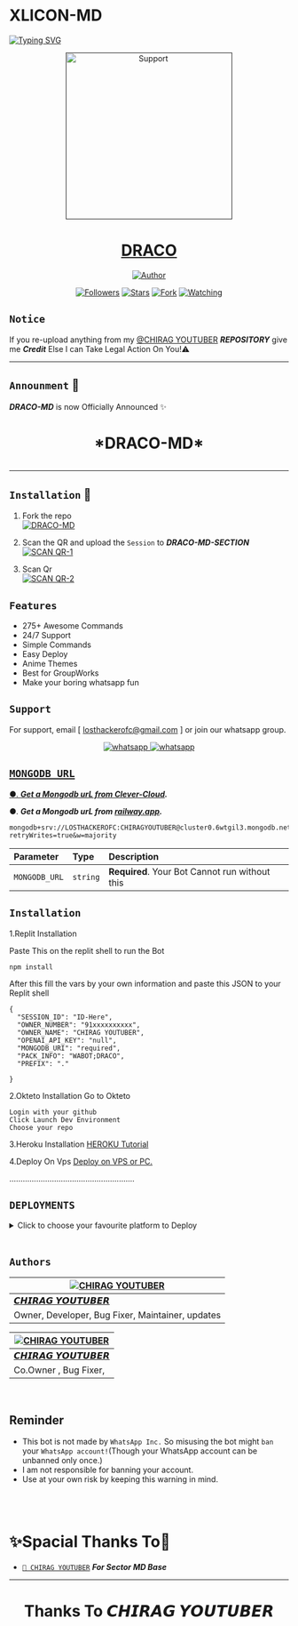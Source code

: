 # XLICON-MD
<div align="left">
<a href="https://git.io/typing-svg"><img src="https://readme-typing-svg.demolab.com?font=Ribeye&size=50&pause=1000&color=ff0000&center=true&width=900&height=100&lines=Its DRACO-MD;Multi+Divice+Whatsapp+Bot;Developed+By+CHIRAG YOUTUBER" alt="Typing SVG" /></a>
  
  
<p align="center">
  <a href="">
    <img alt=Support height="300" src="https://telegra.ph/file/3c341828d86ee7a89c73f.jpg"> 
    </p>
    <h1 align="center">DRACO<br></h1>
    
   </a>
</p>
  
<p align="center">
<a href="https://github.com/LOSTHACKEROFC"><img title="Author" src="https://img.shields.io/badge/DRACO-BOT-black?style=for-the-badge&logo=whatsapp"></a>
<p/>
<p align="center">
<a href="https://github.com/LOSTHACKEROFC?tab=followers"><img title="Followers" src="https://img.shields.io/github/followers/LOSTHACKEROFC?label=Followers&style=social"></a>
<a href="https://github.com/LOSTHACKEROFC/DRACO-MD/stargazers/"><img title="Stars" src="https://img.shields.io/github/stars/LOSTHACKEROFC/DRACO-MD?&style=social"></a>
<a href="https://github.com/LOSTHACKEROFC/DRACO-MD/network/members"><img title="Fork" src="https://img.shields.io/github/forks/LOSTHACKEROFC/DRACO-MD?style=social"></a>
<a href="https://github.com/LOSTHACKEROFC/DRACO-MD/watchers"><img title="Watching" src="https://img.shields.io/github/watchers/LOSTHACKEROFC/DRACO-MD?label=Watching&style=social"></a>
</p>

## `Notice`

If you re-upload  anything from my [@CHIRAG YOUTUBER](github.com/LOSTHACKEROFC) ***REPOSITORY*** give me ***Credit*** Else I can Take Legal Action On You!⚠

---

## `Announment` 🤫

***DRACO-MD*** is now Officially Announced ✨

<h1 align="center"> *DRACO-MD*
</h1>

<p align="center"><a href="https://github.com/LOSTHACKEROFC/DRACO-MD"><img title="" src="https://img.shields.io/badge/XLICON%202.O-purple?style=for-the-badge&logo=github"></a>

---

    
## `Installation` 📲

1. Fork the repo
    <br>
<a href="https://github.com/LOSTHACKEROFC/DRACO-MD/fork"><img title="DRACO-MD" src="https://img.shields.io/badge/FORK XLICON-1.0-h?color=black&style=for-the-badge&logo=stackshare"></a>

2. Scan the QR and upload the `Session` to ***DRACO-MD-SECTION*** 
    <br>
<a href='[https://replit.com/@LOSTHACKEROFC/DRACO-MD-QR-V5#index.js]' target="_blank"><img alt='SCAN QR-1' src='https://img.shields.io/badge/Scan_qr-1-100000?style=for-the-badge&logo=scan&logoColor=white&labelColor=black&color=blue'/></a>

3. Scan Qr
    <br>
<a href='https://replit.com/@LOSTHACKEROFC/DRACO-MD-QR-V5#index.js' target="_blank"><img alt='SCAN QR-2' src='https://img.shields.io/badge/Scan_qr-2-100000?style=for-the-badge&logo=scan&logoColor=white&labelColor=black&color=red'/></a>


## `Features`

- 275+ Awesome Commands
- 24/7 Support
- Simple Commands
- Easy Deploy
- Anime Themes
- Best for GroupWorks
- Make your boring whatsapp fun


## `Support`

For support, email [ losthackerofc@gmail.com ] or join our whatsapp group.


<p align="center">
  <a aria-label="Join our chats" href="https://chat.whatsapp.com/CM40sJKlj5sLuA8Y0Fmf1Fl" target="_blank">
    <img alt="whatsapp" src="https://img.shields.io/badge/Join Group-25D366?style=for-the-badge&logo=whatsapp&logoColor=white" />
  </a>
<a aria-label="Join our chats" href="https://wa.me/919536476115?text=Hi 🥰!! CHIRAG YOUTUBER Sir, I need Your Help" target="_blank">
    <img alt="whatsapp" src="https://img.shields.io/badge/Bot%20Whatsapp-25D366?style=for-the-badge&logo=whatsapp&logoColor=white" />
</p>


## `MONGODB URL`


●.  ***Get a Mongodb urL from [Clever-Cloud](https://api.clever-cloud.com/v2/session/login).***

●.  ***Get a Mongodb urL from [railway.app](https://railway.app).***




```
mongodb+srv://LOSTHACKEROFC:CHIRAGYOUTUBER@cluster0.6wtgil3.mongodb.net/?retryWrites=true&w=majority
```

| Parameter | Type     | Description                |
| :-------- | :------- | :------------------------- |
| `MONGODB_URL` | `string` | **Required**. Your Bot Cannot run without this|

## `Installation`

1.Replit Installation

Paste This on the replit shell to run the Bot

```
npm install
```

After this fill the vars by your own information and paste this JSON to your Replit shell

```
{
  "SESSION_ID": "ID-Here",
  "OWNER_NUMBER": "91xxxxxxxxxx",
  "OWNER_NAME": "CHIRAG YOUTUBER",
  "OPENAI_API_KEY": "null",
  "MONGODB_URI": "required",
  "PACK_INFO": "WABOT;DRACO",
  "PREFIX": "."
   
}
```


2.Okteto Installation
Go to Okteto


```
Login with your github
Click Launch Dev Environment
Choose your repo
```


3.Heroku Installation 
[HEROKU Tutorial](https://youtube.com/@CHIRAGYOUTUBER)


4.Deploy On Vps
[Deploy on VPS or PC.](https://github.com/LOSTHACKEROFC/DRACO-MD)


  ........................................................
  
  
  
  ## `DEPLOYMENTS`
  
  
  
  <details close>
<summary>Click to choose your favourite platform to Deploy</summary>
 
<br><br>   
   
<h4 align="center"> Deploy on Repl.it
</h4>

<p align="center" >
    <a href="https://repl.it/github/LOSTHACKEROFC/DRACO-MD">
    <img src="https://repl.it/badge/github/quiec/whatsasena" width="170px" alt="Deploy on REPLIT" >
    </a>
</p>

<p align="center" >
    <br>
    __________________________
    <br>
</p>



<br>
 
<h4 align="center"> Deploy on CodesSpace
</h4>

</p>

<p align="center" >
    <a href="https://github.com/codespaces/new">
    <img src="https://img.shields.io/badge/DEPLOY CODESPACE-h?color=black&style=for-the-badge&logo=visualstudiocode" width="170px" alt="Deploy on CodesSpaces" >
    </a>

</p>

<p align="center" >
    <br>
    __________________________
    <br>
</p>



<br>
 
<h4 align="center"> Deploy on Heroku
</h4>

</p>

<p align="center" >
    <a href="https://heroku.com/deploy?template=https://github.com/LOSTHACKEROFC/DRACO-MD">
    <img src="https://www.herokucdn.com/deploy/button.png" width="170px" alt="Deploy on Heroku" >
    </a>

</p>

<p align="center" >
    <br>
    __________________________
    <br>
</p>




<br>
 
<h4 align="center"> Deploy On Koyeb
</h4>

</p>

<p align="center" >
    <a href="https://app.koyeb.com/apps/deploy?type=git&repository=github.com/https://github.com/LOSTHACKEROFC/DRACO-MD&branch=main&build_command=npm%20i&run_command=npm%20start&env[SESSION_ID]&env[OWNER_NUMBER]&env[MONGODB_URI]&&env[OWNER_NAME]&env[PREFIX]=.&env[THUMB_IMAGE]=https://telegra.ph/file/3c341828d86ee7a89c73f.jpg&env[email]=LOSTHACKEROFC@gmail.com&env[global_url]=instagram.com/CHIRAG__BHATNAGAR&env[FAKE_COUNTRY_CODE]=974&env[READ_MESSAGE]=false&env[DISABLE_PM]=false&env[ANTI_BAD_WORD]=fuck&env[WORKTYPE]=public&env[THEME]=GOJO&env[PACK_INFO]=DRACO;MD&name=DRACOuser000&env[KOYEB_NAME]=profilecorruptederror&env[ANTILINK_VALUES]=chat.whatsapp.com&env[PORT]=8000">
    <img src="https://www.koyeb.com/static/images/deploy/button.svg" width="170px" alt="Deploy on Koyeb" >
    </a>

</p>

<p align="center" >
    <br>
    __________________________
    <br>
</p>



<br>


<h4 align="center"> Deploy on RailWay
</h4>
  
<p align="center">
    <a href="https://railway.app/new">
    <p align="center"><a href="https://railway.app/new"> <img src="https://img.shields.io/badge/DEPLOY RAILWAY-h?color=black&style=for-the-badge&logo=Railway"></a>
    
</p>

<p align="center" >
    <br>
    __________________________
    <br>

</p>




<br>


<h4 align="center"> Deploy on Okteto
</h4>
  
<p align="center">
    <a href="https://cloud.okteto.com">
    <img src="https://okteto.com/develop-okteto.svg" alt="Deploy on Okteto" width="170px">
    </a>
    
</p>

<p align="center" >
    <br>
    __________________________
    <br>

</p>



<br>

<h4 align="center"> Deploy on Mogenius
</h4>
  
<p align="center">
    <a href="https://studio.mogenius.com/">
    <img src="https://www.cloudflare.com/static/90073b1e5bd8a0765640a20febb3dc22/mogenius_logo_quer.png" alt="Deploy on Mogenius" width="170px">
    </a>
    
</p>

<p align="center" >
    <br>
    __________________________
    <br>
</p>

<br>

<h4 align="center"> Deploy on Uffizzi
</h4>
  
<p align="center">
    <a href="https://www.uffizzi.com/">
    <img src="https://i.ibb.co/Y29Kv4X/Screenshot-195.png" alt="Deploy on Uffizzi" width="125px">
    </a>
    
</p>

<br>

<h4 align="center"> Deploy on BoxMineWorld
</h4>
  
<p align="center">
    <a href="https://dash.boxmineworld.com/">
    <img src="https://graph.org/file/2af0e67f320986702ea24.jpg" alt="Deploy on Boxmineworld" width="175px">
    </a>
    <br>

</p>

<p align="center" >
    <br>
    __________________________
    <br>
</p>



</details>

<br>




## `Authors`

<div align="center">
  
| [![CHIRAG YOUTUBER](https://www.youtube.com/channel/UCOYVQIN4SGwaKV2ukY5FgdA.png?size=150)](https://www.youtube.com/channel/UCOYVQIN4SGwaKV2ukY5FgdA)|
|----|
| [ 𝘾𝙃𝙄𝙍𝘼𝙂 𝙔𝙊𝙐𝙏𝙐𝘽𝙀𝙍  ](https://www.youtube.com/channel/UCOYVQIN4SGwaKV2ukY5FgdA) |
|  Owner, Developer, Bug Fixer, Maintainer, updates |

  
| [![CHIRAG YOUTUBER](https://github.com/LOSTHACKEROFC.png?size=150)](https://github.com/LOSTHACKEROFC) |
|----|
| [ 𝘾𝙃𝙄𝙍𝘼𝙂 𝙔𝙊𝙐𝙏𝙐𝘽𝙀𝙍 ](https://github.com/LOSTHACKEROFC) |
|  Co.Owner , Bug Fixer, |

  </div>
  
   
  </br> 


<h2 align="left">  Reminder
</h2>
   
- This bot is not made by `WhatsApp Inc.` So misusing the bot might `ban` your `WhatsApp account!`(Though your WhatsApp account can be unbanned only once.)
- I am not responsible for banning your account.
- Use at your own risk by keeping this warning in mind.
 



</br></br>
<h1 align="left">  ✨Spacial Thanks To🎯
</h1>

* [`🎐 CHIRAG YOUTUBER`](https://github.com/LOSTHACKEROFC) ***For Sector MD Base***
---

</p>
<h1 align="center"> Thanks To  𝘾𝙃𝙄𝙍𝘼𝙂 𝙔𝙊𝙐𝙏𝙐𝘽𝙀𝙍
</h1>

 <br><br>




